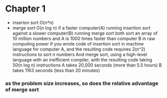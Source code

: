 # Chapter 1
* inserion sort O(n*n)
* merge sort O(n log n)
if a faster computer(A) running insertion sort against a slower computer(B) running merge sort both 
sort an array of 10 million numbers and A is 1000 times faster than computer B in raw computing power
if you wrote code of insertion sort in machine language for computer A, and the resulting code
requires 2(n^2) instructions to sort n numbers
And merge sort, using a high-level language with an inefficient
compiler, with the resulting code taking 50(n log n) instructions
A takes 20,000 seconds (more than 5.5 hours)
B takes 1163 seconds (less than 20 minutes)
### as the problem size increases, so does the relative advantage of merge sort